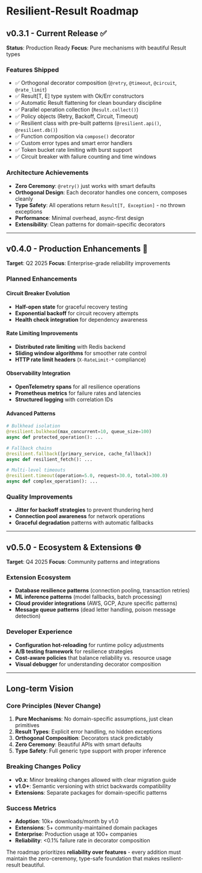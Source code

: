 # Resilient-Result Roadmap

## v0.3.1 - Current Release ✅

**Status**: Production Ready
**Focus**: Pure mechanisms with beautiful Result types

### Features Shipped
- ✅ Orthogonal decorator composition (`@retry`, `@timeout`, `@circuit`, `@rate_limit`)
- ✅ Result[T, E] type system with Ok/Err constructors
- ✅ Automatic Result flattening for clean boundary discipline
- ✅ Parallel operation collection (`Result.collect()`)
- ✅ Policy objects (Retry, Backoff, Circuit, Timeout)
- ✅ Resilient class with pre-built patterns (`@resilient.api()`, `@resilient.db()`)
- ✅ Function composition via `compose()` decorator
- ✅ Custom error types and smart error handlers
- ✅ Token bucket rate limiting with burst support
- ✅ Circuit breaker with failure counting and time windows

### Architecture Achievements
- **Zero Ceremony**: `@retry()` just works with smart defaults
- **Orthogonal Design**: Each decorator handles one concern, composes cleanly
- **Type Safety**: All operations return `Result[T, Exception]` - no thrown exceptions
- **Performance**: Minimal overhead, async-first design
- **Extensibility**: Clean patterns for domain-specific decorators

---

## v0.4.0 - Production Enhancements 🎯

**Target**: Q2 2025
**Focus**: Enterprise-grade reliability improvements

### Planned Enhancements

#### Circuit Breaker Evolution
- **Half-open state** for graceful recovery testing
- **Exponential backoff** for circuit recovery attempts
- **Health check integration** for dependency awareness

#### Rate Limiting Improvements  
- **Distributed rate limiting** with Redis backend
- **Sliding window algorithms** for smoother rate control
- **HTTP rate limit headers** (`X-RateLimit-*` compliance)

#### Observability Integration
- **OpenTelemetry spans** for all resilience operations
- **Prometheus metrics** for failure rates and latencies
- **Structured logging** with correlation IDs

#### Advanced Patterns
```python
# Bulkhead isolation
@resilient.bulkhead(max_concurrent=10, queue_size=100)
async def protected_operation(): ...

# Fallback chains
@resilient.fallback([primary_service, cache_fallback])
async def resilient_fetch(): ...

# Multi-level timeouts
@resilient.timeout(operation=5.0, request=30.0, total=300.0)
async def complex_operation(): ...
```

### Quality Improvements
- **Jitter for backoff strategies** to prevent thundering herd
- **Connection pool awareness** for network operations
- **Graceful degradation** patterns with automatic fallbacks

---

## v0.5.0 - Ecosystem & Extensions 🌐

**Target**: Q4 2025
**Focus**: Community patterns and integrations

### Extension Ecosystem
- **Database resilience patterns** (connection pooling, transaction retries)
- **ML inference patterns** (model fallbacks, batch processing)
- **Cloud provider integrations** (AWS, GCP, Azure specific patterns)
- **Message queue patterns** (dead letter handling, poison message detection)

### Developer Experience
- **Configuration hot-reloading** for runtime policy adjustments
- **A/B testing framework** for resilience strategies
- **Cost-aware policies** that balance reliability vs. resource usage
- **Visual debugger** for understanding decorator composition

---

## Long-term Vision

### Core Principles (Never Change)
1. **Pure Mechanisms**: No domain-specific assumptions, just clean primitives
2. **Result Types**: Explicit error handling, no hidden exceptions
3. **Orthogonal Composition**: Decorators stack predictably
4. **Zero Ceremony**: Beautiful APIs with smart defaults
5. **Type Safety**: Full generic type support with proper inference

### Breaking Changes Policy
- **v0.x**: Minor breaking changes allowed with clear migration guide
- **v1.0+**: Semantic versioning with strict backwards compatibility
- **Extensions**: Separate packages for domain-specific patterns

### Success Metrics
- **Adoption**: 10k+ downloads/month by v1.0
- **Extensions**: 5+ community-maintained domain packages
- **Enterprise**: Production usage at 100+ companies
- **Reliability**: <0.1% failure rate in decorator composition

The roadmap prioritizes **reliability over features** - every addition must maintain the zero-ceremony, type-safe foundation that makes resilient-result beautiful.